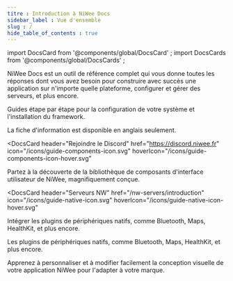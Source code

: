```yaml
---
titre : Introduction à NiWee Docs
sidebar_label : Vue d'ensemble
slug : /
hide_table_of_contents : true
---
```


import DocsCard from '@components/global/DocsCard' ;
import DocsCards from '@components/global/DocsCards' ;

<head>
  <title>NiWee Docs - Votre assistant personnel chez NiWee Productions</title>
  <meta
    name="description"
    content="NiWee Framework est une boîte à outils d'interface utilisateur open-source pour créer vos propres applications mobiles en utilisant les technologies web avec des intégrations pour les frameworks populaires."
  />
  <link rel="canonical" href="https://docs.niwee.fr" />
  <link rel="alternate" href="https://docs.niwee.fr" hreflang="x-default" />
  <link rel="alternate" href="https://docs.niwee.fr" hreflang="en" />
  <meta property="og:url" content="https://docs.niwee.fr" />
</head>

NiWee Docs est un outil de référence complet qui vous donne toutes les réponses dont vous avez besoin pour construire avec succès une application sur n'importe quelle plateforme, configurer et gérer des serveurs, et plus encore.

<intro-end />

<DocsCards>
  <DocsCard header="The NiWee CLI" href="/intro/cli" icon="/icons/guide-installation-icon.svg" hoverIcon="/icons/guide-installation-icon-hover.svg">
    </p> <p>Guides étape par étape pour la configuration de votre système et l'installation du framework.</p> <p class="spip">La fiche d'information est disponible en anglais seulement.
  </DocsCard>

<DocsCard
  header="Rejoindre le Discord"
  href="https://discord.niwee.fr"
  icon="/icons/guide-components-icon.svg"
  hoverIcon="/icons/guide-components-icon-hover.svg"
>
  </p> <p>Partez à la découverte de la bibliothèque de composants d'interface utilisateur de NiWee, magnifiquement conçue.
</DocsCard>

<DocsCard
  header="Serveurs NW"
  href="/nw-servers/introduction"
  icon="/icons/guide-native-icon.svg"
  hoverIcon="/icons/guide-native-icon-hover.svg"
>
  </p> <p>Intégrer les plugins de périphériques natifs, comme Bluetooth, Maps, HealthKit, et plus encore.</p> <p>Les plugins de périphériques natifs, comme Bluetooth, Maps, HealthKit, et plus encore.</p>
</DocsCard>

  <DocsCard header="CloudPanel" href="/cloudpanel/introduction" icon="/icons/guide-theming-icon.svg" hoverIcon="/icons/guide-theming-icon-hover.svg">
    </p> <p>Apprenez à personnaliser et à modifier facilement la conception visuelle de votre application NiWee pour l'adapter à votre marque.
  </DocsCard>
</DocsCards>
